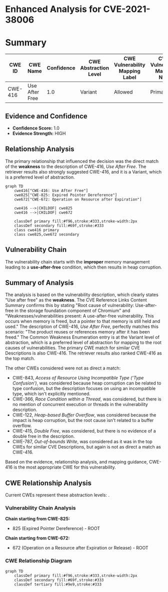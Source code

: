 # Enhanced Analysis for CVE-2021-38006

# Summary
| CWE ID | CWE Name | Confidence | CWE Abstraction Level | CWE Vulnerability Mapping Label | CWE-Vulnerability Mapping Notes |
|---|---|---|---|---|---|
| CWE-416 | Use After Free | 1.0 | Variant | Allowed | Primary CWE |

## Evidence and Confidence

*   **Confidence Score:** 1.0
*   **Evidence Strength:** HIGH

## Relationship Analysis
The primary relationship that influenced the decision was the direct match of the **weakness** to the description of CWE-416, *Use After Free*. The retriever results also strongly suggested CWE-416, and it is a Variant, which is a preferred level of abstraction.

```mermaid
graph TD
    cwe416["CWE-416: Use After Free"]
    cwe825["CWE-825: Expired Pointer Dereference"]
    cwe672["CWE-672: Operation on Resource after Expiration"]

    cwe416 -->|CHILDOF| cwe825
    cwe416 -->|CHILDOF| cwe672

    classDef primary fill:#f96,stroke:#333,stroke-width:2px
    classDef secondary fill:#69f,stroke:#333
    class cwe416 primary
    class cwe825,cwe672 secondary
```

## Vulnerability Chain
The vulnerability chain starts with the **improper** memory management leading to a **use-after-free** condition, which then results in heap corruption.

## Summary of Analysis
The analysis is based on the vulnerability description, which clearly states "Use after free" as the **weakness**. The CVE Reference Links Content Summary confirms this by stating "Root cause of vulnerability: Use-after-free in the storage foundation component of Chromium" and "Weaknesses/vulnerabilities present: A use-after-free vulnerability. This occurs when memory is freed, but a pointer to that memory is still held and used." The description of CWE-416, *Use After Free*, perfectly matches this scenario: "The product reuses or references memory after it has been freed." The Common Weakness Enumeration entry is at the Variant level of abstraction, which is a preferred level of abstraction for mapping to the root causes of vulnerabilities. The primary CWE match for similar CVE Descriptions is also CWE-416. The retriever results also ranked CWE-416 as the top match.

The other CWEs considered were not as direct a match:

*   CWE-843, *Access of Resource Using Incompatible Type ('Type Confusion')*, was considered because heap corruption can be related to type confusion, but the description focuses on using an incompatible type, which isn't explicitly mentioned.
*   CWE-366, *Race Condition within a Thread*, was considered, but there is no mention of concurrent execution or threads in the vulnerability description.
*   CWE-122, *Heap-based Buffer Overflow*, was considered because the impact is heap corruption, but the root cause isn't related to a buffer overflow.
*   CWE-415, *Double Free*, was considered, but there is no evidence of a double free in the description.
* CWE-787, *Out-of-bounds Write*, was considered as it was in the top CWEs for similar CVE Descriptions, but again is not as direct a match as CWE-416.

Based on the evidence, relationship analysis, and mapping guidance, CWE-416 is the most appropriate CWE for this vulnerability.


## CWE Relationship Analysis

Current CWEs represent these abstraction levels: .


### Vulnerability Chain Analysis

**Chain starting from CWE-825:**
- 825 (Expired Pointer Dereference) - ROOT


**Chain starting from CWE-672:**
- 672 (Operation on a Resource after Expiration or Release) - ROOT



### CWE Relationship Diagram

```mermaid
graph TD
    classDef primary fill:#f96,stroke:#333,stroke-width:2px
    classDef secondary fill:#69f,stroke:#333
    classDef tertiary fill:#9e9,stroke:#333
```